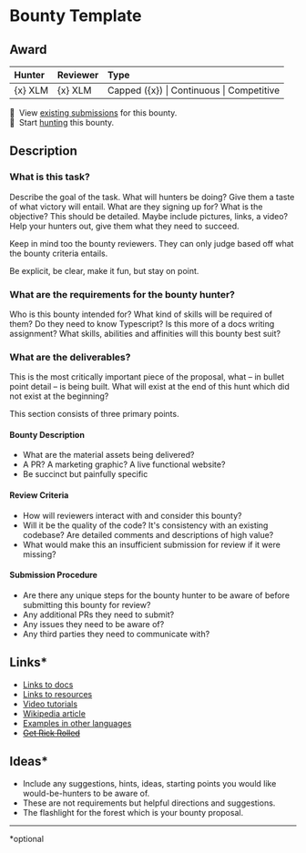 # Bounty Template

## Award
| Hunter | Reviewer | Type
| :- | :- | :-
| {x} XLM | {x} XLM | Capped ({x}) \| Continuous \| Competitive

[//]: # (make sure to replace the file-name placeholders `<BOUNTY_FILE_NAME_NO_EXTENSION>`, `<BOUNTY_FILE_NAME_WITH_EXTENSION> and `<LEVEL>` in the next two lines with the respective values)
📜&nbsp; View [existing submissions](https://github.com/tyvdh/stellar-quest-bounties/issues?q=is%3Aissue+label%3A<BOUNTY_FILE_NAME_NO_EXTENSION>) for this bounty. \
🔵&nbsp; Start [hunting](https://github.com/tyvdh/stellar-quest-bounties/issues/new?assignees=&labels=&template=begin-the-hunt.yml&link=https://github.com/tyvdh/stellar-quest-bounties/blob/main/bounties/level-<LEVEL>/<BOUNTY_FILE_NAME_WITH_EXTENSION>) this bounty.

## Description

### What is this task?

Describe the goal of the task. What will hunters be doing? Give them a taste of what victory will entail. What are they signing up for? What is the objective? This should be detailed. Maybe include pictures, links, a video? Help your hunters out, give them what they need to succeed.

Keep in mind too the bounty reviewers. They can only judge based off what the bounty criteria entails. 

Be explicit, be clear, make it fun, but stay on point.

### What are the requirements for the bounty hunter?

Who is this bounty intended for? What kind of skills will be required of them? Do they need to know Typescript? Is this more of a docs writing assignment? What skills, abilities and affinities will this bounty best suit?

### What are the deliverables?

This is the most critically important piece of the proposal, what – in bullet point detail – is being built. What will exist at the end of this hunt which did not exist at the beginning?

This section consists of three primary points.

#### Bounty Description
  - What are the material assets being delivered?
  - A PR? A marketing graphic? A live functional website?
  - Be succinct but painfully specific

#### Review Criteria
  - How will reviewers interact with and consider this bounty?
  - Will it be the quality of the code? It's consistency with an existing codebase? Are detailed comments and descriptions of high value?
  - What would make this an insufficient submission for review if it were missing?
  
#### Submission Procedure
  - Are there any unique steps for the bounty hunter to be aware of before submitting this bounty for review?
  - Any additional PRs they need to submit?
  - Any issues they need to be aware of?
  - Any third parties they need to communicate with?

## Links*
- [Links to docs](#)
- [Links to resources](#)
- [Video tutorials](#)
- [Wikipedia article](#)
- [Examples in other languages](#)
- [~~Get Rick Rolled~~](https://youtu.be/dQw4w9WgXcQ)

## Ideas*
- Include any suggestions, hints, ideas, starting points you would like would-be-hunters to be aware of. 
- These are not requirements but helpful directions and suggestions. 
- The flashlight for the forest which is your bounty proposal.

---

\*optional
